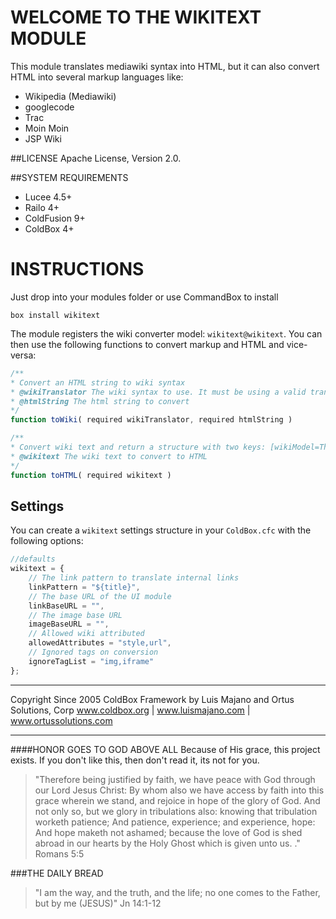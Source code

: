 WELCOME TO THE WIKITEXT MODULE
==============================
This module translates mediawiki syntax into HTML, but it can also convert HTML into several markup languages like:

* Wikipedia (Mediawiki)
* googlecode
* Trac
* Moin Moin
* JSP Wiki

##LICENSE
Apache License, Version 2.0.

##SYSTEM REQUIREMENTS
- Lucee 4.5+
- Railo 4+
- ColdFusion 9+
- ColdBox 4+

# INSTRUCTIONS

Just drop into your modules folder or use CommandBox to install

`box install wikitext`

The module registers the wiki converter model: `wikitext@wikitext`.  You can then use the following functions to convert markup and HTML and vice-versa:

```js
/**
* Convert an HTML string to wiki syntax
* @wikiTranslator The wiki syntax to use. It must be using a valid translator. See getTranslators()
* @htmlString The html string to convert
*/
function toWiki( required wikiTranslator, required htmlString )

/**
* Convert wiki text and return a structure with two keys: [wikiModel=The java wiki model object,html=the converted html string]
* @wikitext The wiki text to convert to HTML
*/
function toHTML( required wikitext )

```


## Settings
You can create a `wikitext` settings structure in your `ColdBox.cfc` with the following options:

```js
//defaults
wikitext = {
    // The link pattern to translate internal links
    linkPattern = "${title}",
    // The base URL of the UI module
    linkBaseURL = "",
    // The image base URL
    imageBaseURL = "",
    // Allowed wiki attributed
    allowedAttributes = "style,url",
    // Ignored tags on conversion
    ignoreTagList = "img,iframe"
};
```

********************************************************************************
Copyright Since 2005 ColdBox Framework by Luis Majano and Ortus Solutions, Corp
www.coldbox.org | www.luismajano.com | www.ortussolutions.com
********************************************************************************
####HONOR GOES TO GOD ABOVE ALL
Because of His grace, this project exists. If you don't like this, then don't read it, its not for you.

>"Therefore being justified by faith, we have peace with God through our Lord Jesus Christ:
By whom also we have access by faith into this grace wherein we stand, and rejoice in hope of the glory of God.
And not only so, but we glory in tribulations also: knowing that tribulation worketh patience;
And patience, experience; and experience, hope:
And hope maketh not ashamed; because the love of God is shed abroad in our hearts by the 
Holy Ghost which is given unto us. ." Romans 5:5

###THE DAILY BREAD
 > "I am the way, and the truth, and the life; no one comes to the Father, but by me (JESUS)" Jn 14:1-12